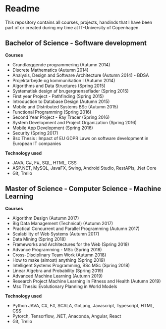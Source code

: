 # Readme
This repository contains all courses, projects, handinds that I have been part of or created during my time at IT-University of Copenhagen.

## Bachelor of Science - Software development

**Courses**
- Grundlæggende programmering (Autumn 2014)
- Discrete Mathematics (Autumn 2014)
- Analysis, Design and Software Architecture (Autumn 2014) - BDSA
- Projektarbejde og kommunikation I (Autumn 2014)
- Algorithms and Data Structures (Spring 2015)
- Systematisk design af brugergrænseflader (Spring 2015)
- First year Project - Pathfinding (Spring 2015)
- Introduction to Database Design (Autumn 2015)
- Mobile and Distributed Systems BSc (Autumn 2015)
- Functional Programming (Spring 2016)
- Second Year Project - Ray Tracer (Spring 2016)
- System Development and Project Organization (Spring 2016)
- Mobile App Development (Spring 2016)
- Security (Spring 2017)
- Bsc Thesis : Impact of EU GDPR Laws on software development in European IT companies 
  
**Technology used**
- JAVA, C#, F#, SQL, HTML, CSS
- ASP.NET, MySQL, JavaFX, Swing, Android Studio, RestAPIs, .Net Core
- Git, Trello

## Master of Science - Computer Science - Machine Learning

**Courses**

- Algorithm Design (Autumn 2017)
- Big Data Management (Technical) (Autumn 2017)
- Practical Concurrent and Parallel Programming (Autumn 2017)
- Scalability of Web Systems (Autumn 2017)
- Data Mining (Spring 2018)
- Frameworks and Architectures for the Web (Spring 2018)
- Advance Programming - MSc (Spring 2018)
- Cross-Disciplinary Team Work (Autumn 2018)
- How to make (almost) anything (Spring 2019)
- Intelligent Systems Programming, BSc  MSc (Spring 2018)
- Linear Algebra and Probability (Spring 2019)
- Advanced Machine Learning (Autumn 2019)
- Research Project Machine Learning in Fitness and Health (Autumn 2019)
- Msc Thesis: Evolutionary Planning in World Models

**Technology used**
- Python JAVA, C#, F#, SCALA, GoLang, Javascript, Typescript, HTML, CSS 
- Pytorch, Tensorflow, .NET, Anaconda, Angular, React
- Git, Trello
